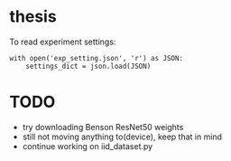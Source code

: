 # thesis

To read experiment settings:
```
with open('exp_setting.json', 'r') as JSON:
    settings_dict = json.load(JSON)
```

# TODO
- try downloading Benson ResNet50 weights
- still not moving anything to(device), keep that in mind
- continue working on iid_dataset.py